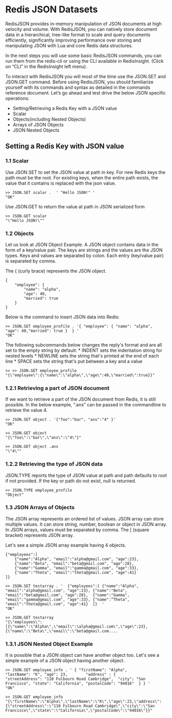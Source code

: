 # Redis JSON Datasets

RedisJSON provides in-memory manipulation of JSON documents at high velocity and volume. With RedisJSON, you can natively store document data in a hierarchical, tree-like format to scale and query documents efficiently, significantly improving performance over storing and manipulating JSON with Lua and core Redis data structures.

In the next steps you will use some basic RedisJSON commands, you can run them from the redis-cli or using the CLI available in RedisInsight. (Click on “CLI” in the RedisInsight left menu).

To interact with RedisJSON you will most of the time use the JSON.SET and JSON.GET command. Before using RedisJSON, you should familiarize yourself with its commands and syntax as detailed in the commands reference document.
Let’s go ahead and test drive the below JSON specific operations:

- Setting/Retrieving a Redis Key with a JSON value
- Scalar
- Objects(including Nested Objects)
- Arrays of JSON Objects
- JSON Nested Objects

## Setting a Redis Key with JSON value

### 1.1 Scalar

Use JSON.SET to set the JSON value at path in key. For new Redis keys the path must be the root. For existing keys, when the entire path exists, the value that it contains is replaced with the json value.

```
>> JSON.SET scalar .  ' "Hello JSON!" '
"OK"
```

Use JSON.GET to return the value at path in JSON serialized form

```
>> JSON.GET scalar
"\"Hello JSON!\""
```

### 1.2  Objects

Let us look at JSON Object Example. A JSON object contains data in the form of a key/value pair. The keys are strings and the values are the JSON types. Keys and values are separated by colon. Each entry (key/value pair) is separated by comma.

The { (curly brace) represents the JSON object.

```
{  
    "employee": {  
        "name": "alpha",   
        "age": 40,   
        "married": true  
    }  
}  
```

Below is the command to insert JSON data into Redis:

```
>> JSON.SET employee_profile . '{ "employee": { "name": "alpha", "age": 40,"married": true }  } '
"OK"
```

The following subcommands below changes the reply's format and are all set to the empty string by default: * INDENT sets the indentation string for nested levels * NEWLINE sets the string that's printed at the end of each line * SPACE sets the string that's put between a key and a value

```
>> >> JSON.GET employee_profile
"{\"employee\":{\"name\":\"alpha\",\"age\":40,\"married\":true}}"
```

### 1.2.1 Retrieving a part of JSON document

If we want to retrieve a part of the JSON document from Redis, it is still possible. In the below example, “.ans” can be passed in the commandline to retrieve the value 4.

```
>> JSON.SET object . '{"foo":"bar", "ans":"4" }'
"OK"
```

```
>> JSON.GET object
"{\"foo\":\"bar\",\"ans\":\"4\"}"
```

```
>> JSON.GET object .ans
"\"4\""
```

### 1.2.2 Retrieving the type of JSON data

JSON.TYPE  reports the type of JSON value at path and path defaults to root if not provided. If the key or path do not exist, null is returned.

```
>> JSON.TYPE employee_profile
"Object"
```

### 1.3 JSON Arrays of Objects

The JSON array represents an ordered list of values. JSON array can store multiple values. It can store string, number, boolean or object in JSON array.
In JSON arrays, values must be separated by comma. The [ (square bracket) represents JSON array.

Let's see a simple JSON array example having 4 objects.
 
```
{"employees":[    
    {"name":"Alpha", "email":"alpha@gmail.com", "age":23},    
    {"name":"Beta", "email":"beta@gmail.com", "age":28},  
    {"name":"Gamma", "email":"gamma@gmail.com", "age":33},    
    {"name":"Theta", "email":"theta@gmail.com", "age":41}   
]}  
```

```
>> JSON.SET testarray . '  {"employees":[ {"name":"Alpha", "email":"alpha@gmail.com", "age":23}, {"name":"Beta", "email":"beta@gmail.com", "age":28},  {"name":"Gamma", "email":"gamma@gmail.com", "age":33}, {"name":”Theta", "email":"theta@gmail.com", "age":41}  ]}  '
"OK"
```

```
>> JSON.GET testarray
"{\"employees\":[{\"name\":\"Alpha\",\"email\":\alpha@gmail.com\",\"age\":23},{\"name\":\"Beta\",\"email\":\"beta@gmail.com....
```

### 1.3.1 JSON Nested Object Example

It is possible that a JSON object can have another object too. Let's see a simple example of a JSON object having another object.

```
>> JSON.SET employee_info . ' { "firstName": "Alpha",         "lastName": "K", "age": 23,        "address" : {            "streetAddress": "110 Fulbourn Road Cambridge",  "city": "San Francisco", "state": "California", "postalCode": "94016"  } } '
"OK"
```

```
>> JSON.GET employee_info
"{\"firstName\":\"Alpha\",\"lastName\":\"K\",\"age\":23,\"address\":{\"streetAddress\":\"110 Fulbourn Road Cambridge\",\"city\":\"San Francisco\",\"state\":\"California\",\"postalCode\":\"94016\"}}"
```
